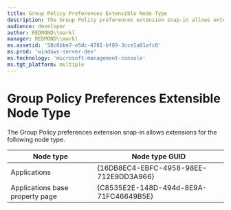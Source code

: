```yaml
---
title: Group Policy Preferences Extensible Node Type
description: The Group Policy preferences extension snap-in allows extensions for the following node type.
audience: developer
author: REDMOND\\markl
manager: REDMOND\\markl
ms.assetid: '58c8bbe7-e5dc-4781-bf89-3cce1a81afc0'
ms.prod: 'windows-server-dev'
ms.technology: 'microsoft-management-console'
ms.tgt_platform: multiple
---
```


# Group Policy Preferences Extensible Node Type

The Group Policy preferences extension snap-in allows extensions for the following node type.



| Node type                       | Node type GUID                         |
|---------------------------------|----------------------------------------|
| Applications                    | {16DB8EC4-EBFC-4958-98EE-712E9DD3A966} |
| Applications base property page | {C8535E2E-148D-494d-8E9A-71FC46649B5E} |



 

 

 




